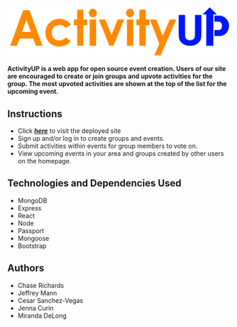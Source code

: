![Logo](./images/activityup-logo.png)

**ActivityUP is a web app for open source event creation. Users of our site are encouraged to create or join groups and upvote activities for the group. The most upvoted activities are shown at the top of the list for the upcoming event.**

## Instructions

* Click _**[here](http://activityup.vote/)**_ to visit the deployed site
* Sign up and/or log in to create groups and events.
* Submit activities within events for group members to vote on.
* View upcoming events in your area and groups created by other users on the homepage.

## Technologies and Dependencies Used

* MongoDB
* Express
* React
* Node
* Passport
* Mongoose
* Bootstrap

## Authors

* Chase Richards
* Jeffrey Mann
* Cesar Sanchez-Vegas
* Jenna Curin
* Miranda DeLong
